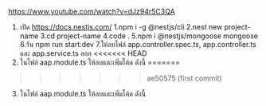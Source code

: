 https://www.youtube.com/watch?v=dJz94r5C3QA

1. เปิด https://docs.nestjs.com/
   1.npm i -g @nestjs/cli
   2.nest new project-name
   3.cd project-name
   4.code .
   5.npm i @nestjs/mongoose mongoose
   6.รัน npm run start:dev
   7.ให้ลบไฟล์ app.controller.spec.ts, app.controller.ts และ app.service.ts ออก
<<<<<<< HEAD
2. ในไฟล์ aap.module.ts ให้ลบและเพิ่มโค้ด ดังนี้
=======

>>>>>>> ae50575 (first commit)
3. ในไฟล์ aap.module.ts ให้ลบและเพิ่มโค้ด ดังนี้


